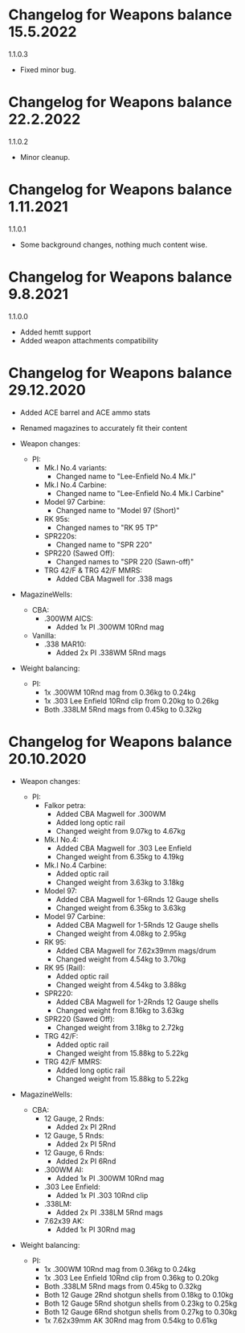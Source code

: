 # Changelog for Weapons balance 15.5.2022

1.1.0.3
- Fixed minor bug.

# Changelog for Weapons balance 22.2.2022

1.1.0.2
- Minor cleanup.

# Changelog for Weapons balance 1.11.2021

1.1.0.1
- Some background changes, nothing much content wise.

# Changelog for Weapons balance 9.8.2021

1.1.0.0
- Added hemtt support
- Added weapon attachments compatibility

# Changelog for Weapons balance 29.12.2020

- Added ACE barrel and ACE ammo stats
- Renamed magazines to accurately fit their content

- Weapon changes:
    - PI:
        - Mk.I No.4 variants:
            - Changed name to "Lee-Enfield No.4 Mk.I"
        - Mk.I No.4 Carbine:
            - Changed name to "Lee-Enfield No.4 Mk.I Carbine"
        - Model 97 Carbine:
            - Changed name to "Model 97 (Short)"
        - RK 95s:
            - Changed names to "RK 95 TP"
        - SPR220s:
            - Changed name to "SPR 220"
        - SPR220 (Sawed Off):
            - Changed names to "SPR 220 (Sawn-off)"
        - TRG 42/F & TRG 42/F MMRS:
            - Added CBA Magwell for .338 mags

- MagazineWells:
    - CBA:
        - .300WM AICS:
            - Added 1x PI .300WM 10Rnd mag
    - Vanilla:
        - .338 MAR10:
            - Added 2x PI .338WM 5Rnd mags

- Weight balancing:
    - PI:
        - 1x .300WM 10Rnd mag from 0.36kg to 0.24kg
        - 1x .303 Lee Enfield 10Rnd clip from 0.20kg to 0.26kg
        - Both .338LM 5Rnd mags from 0.45kg to 0.32kg

# Changelog for Weapons balance 20.10.2020

- Weapon changes:
    - PI:
        - Falkor petra:
            - Added CBA Magwell for .300WM
            - Added long optic rail
            - Changed weight from 9.07kg to 4.67kg
        - Mk.I No.4:
            - Added CBA Magwell for .303 Lee Enfield
            - Changed weight from 6.35kg to 4.19kg
        - Mk.I No.4 Carbine:
            - Added optic rail
            - Changed weight from 3.63kg to 3.18kg
        - Model 97:
            - Added CBA Magwell for 1-6Rnds 12 Gauge shells
            - Changed weight from 6.35kg to 3.63kg
        - Model 97 Carbine:
            - Added CBA Magwell for 1-5Rnds 12 Gauge shells
            - Changed weight from 4.08kg to 2.95kg
        - RK 95:
            - Added CBA Magwell for 7.62x39mm mags/drum
            - Changed weight from 4.54kg to 3.70kg
        - RK 95 (Rail):
            - Added optic rail
            - Changed weight from 4.54kg to 3.88kg
        - SPR220:
            - Added CBA Magwell for 1-2Rnds 12 Gauge shells
            - Changed weight from 8.16kg to 3.63kg
        - SPR220 (Sawed Off):
            - Changed weight from 3.18kg to 2.72kg
        - TRG 42/F:
            - Added optic rail
            - Changed weight from 15.88kg to 5.22kg
        - TRG 42/F MMRS:
            - Added long optic rail
            - Changed weight from 15.88kg to 5.22kg

- MagazineWells:
    - CBA:
        - 12 Gauge, 2 Rnds:
            - Added 2x PI 2Rnd
        - 12 Gauge, 5 Rnds:
            - Added 2x PI 5Rnd
        - 12 Gauge, 6 Rnds:
            - Added 2x PI 6Rnd
        - .300WM AI:
            - Added 1x PI .300WM 10Rnd mag
        - .303 Lee Enfield:
            - Added 1x PI .303 10Rnd clip
        - .338LM:
            - Added 2x PI .338LM 5Rnd mags
        - 7.62x39 AK:
            - Added 1x PI 30Rnd mag

- Weight balancing:
    - PI:
        - 1x .300WM 10Rnd mag from 0.36kg to 0.24kg
        - 1x .303 Lee Enfield 10Rnd clip from 0.36kg to 0.20kg
        - Both .338LM 5Rnd mags from 0.45kg to 0.32kg
        - Both 12 Gauge 2Rnd shotgun shells from 0.18kg to 0.10kg
        - Both 12 Gauge 5Rnd shotgun shells from 0.23kg to 0.25kg
        - Both 12 Gauge 6Rnd shotgun shells from 0.27kg to 0.30kg
        - 1x 7.62x39mm AK 30Rnd mag from 0.54kg to 0.61kg
